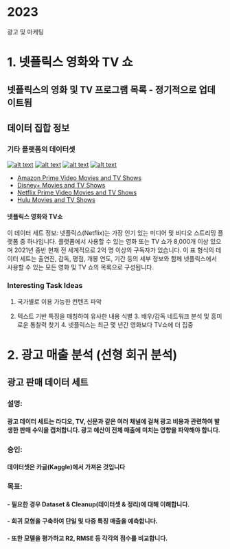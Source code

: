 # 2023
광고 및 마케팅

# 1. 넷플릭스 영화와 TV 쇼
## 넷플릭스의 영화 및 TV 프로그램 목록 - 정기적으로 업데이트됨

## 데이터 집합 정보

### 기타 플랫폼의 데이터셋

[![alt text](https://i.imgur.com/As0PMcL.jpg)](https://www.kaggle.com/shivamb/netflix-shows) [![alt text](https://i.imgur.com/r5t3MpQ.jpg)](https://www.kaggle.com/shivamb/amazon-prime-movies-and-tv-shows) [![alt text](https://i.imgur.com/4a4ZMuy.png)](https://www.kaggle.com/shivamb/disney-movies-and-tv-shows) [![alt text](https://i.imgur.com/nCL8Skc.png?1)](https://www.kaggle.com/shivamb/hulu-movies-and-tv-shows)

- [Amazon Prime Video Movies and TV Shows](https://www.kaggle.com/shivamb/amazon-prime-movies-and-tv-shows)
- [Disney+ Movies and TV Shows](https://www.kaggle.com/shivamb/disney-movies-and-tv-shows)
- [Netflix Prime Video Movies and TV Shows](https://www.kaggle.com/shivamb/netflix-shows)
- [Hulu Movies and TV Shows](https://www.kaggle.com/shivamb/hulu-movies-and-tv-shows)

#### 넷플릭스 영화와 TV쇼

이 데이터 세트 정보: 넷플릭스(Netflix)는 가장 인기 있는 미디어 및 비디오 스트리밍 플랫폼 중 하나입니다. 플랫폼에서 사용할 수 있는 영화 또는 TV 쇼가 8,000개 이상 있으며 2021년 중반 현재 전 세계적으로 2억 명 이상의 구독자가 있습니다. 이 표 형식의 데이터 세트는 출연진, 감독, 평점, 개봉 연도, 기간 등의 세부 정보와 함께 넷플릭스에서 사용할 수 있는 모든 영화 및 TV 쇼의 목록으로 구성됩니다.



### Interesting Task Ideas

1. 국가별로 이용 가능한 컨텐츠 파악

2. 텍스트 기반 특징을 매칭하여 유사한 내용 식별
   3. 배우/감독 네트워크 분석 및 흥미로운 통찰력 찾기
      4. 넷플릭스는 최근 몇 년간 영화보다 TV쇼에 더 집중

# 2. 광고 매출 분석 (선형 회귀 분석)

## 광고 판매 데이터 세트

### 설명: 

#### 광고 데이터 세트는 라디오, TV, 신문과 같은 여러 채널에 걸쳐 광고 비용과 관련하여 발생한 판매 수익을 캡처합니다. 광고 예산이 전체 매출에 미치는 영향을 파악해야 합니다.

### 승인: 

#### 데이터셋은 카글(Kaggle)에서 가져온 것입니다

### 목표: 

#### - 필요한 경우 Dataset & Cleanup(데이터셋 & 정리)에 대해 이해합니다.

#### - 회귀 모형을 구축하여 단일 및 다중 특징 매출을 예측합니다.

#### - 또한 모델을 평가하고 R2, RMSE 등 각각의 점수를 비교합니다.
